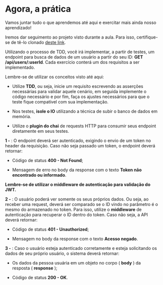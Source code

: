 # Agora, a prática

Vamos juntar tudo o que aprendemos até aqui e exercitar mais ainda nosso aprendizado!

Iremos dar seguimento ao projeto visto durante a aula. Para isso, certifique-se de tê-lo clonado [deste link](https://github.com/tryber/nodejs-jwt-base-project).

Utilizando o processo de TDD, você irá implementar, a partir de testes, um endpoint para busca de dados de um usuário a partir do seu ID: **GET /api/users/:userId**. Cada exercício conterá um dos requisitos a ser implementado.

Lembre-se de utilizar os conceitos visto até aqui:

* Utilize **TDD**, ou seja, inicie um requisito escrevendo as asserções necessárias para validar aquele cenário, em seguida implemente o código necessário e por fim, faça os ajustes necessários para que o teste fique compatível com sua implementação.

* Nos testes, **isole o IO** utilizando a técnica de subir o banco de dados em memória.

* Utilize o **plugin do chai** de requests HTTP para consumir seus endpoint diretamente em seus testes.

**1 -** : O endpoint deverá ser autenticado, exigindo o envio de um token no header da requisição. Caso não seja passado um token, o endpoint deverá retornar:

* Código de status **400 - Not Found**;

* Mensagem de erro no body da response com o texto **Token não encontrado ou informado**.

**Lembre-se de utilizar o middleware de autenticação para validação do JWT.**

**2 -** : O usuário poderá ver somente os seus próprios dados. Ou seja, ao receber uma request, deverá ser comparado se o ID vindo no parâmetro é o mesmo do armazenado no token. Para isso, utilize o **middleware** de autenticação para recuperar o ID dentro do token. Caso não seja, a API deverá retornar:

* Código de status **401 - Unauthorized**;

* Mensagem no body da response com o texto **Acesso negado**.

**3 -** : Caso o usuário esteja autenticado corretamente e esteja solicitando os dados de seu próprio usuário, o sistema deverá retornar:

* Os dados da pessoa usuária em um objeto no corpo ( **body** ) da resposta ( **response** );

* Código de status **200 - OK**.
